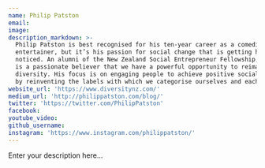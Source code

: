 ```yaml
---
name: Philip Patston
email:
image:
description_markdown: >-
  Philip Patston is best recognised for his ten-year career as a comedian and
  entertainer, but it’s his passion for social change that is getting him
  noticed. An alumni of the New Zealand Social Entrepreneur Fellowship, Philip
  is a passionate believer that we have a powerful opportunity to reimagine
  diversity. His focus is on engaging people to achieve positive social change
  by reinventing the labels with which we categorise ourselves and each other.
website_url: 'https://www.diversitynz.com/'
medium_url: 'http://philippatston.com/blog/'
twitter: 'https://twitter.com/PhilipPatston'
facebook:
youtube_video:
github_username:
instagram: 'https://www.instagram.com/philippatston/'
---
```


Enter your description here...
